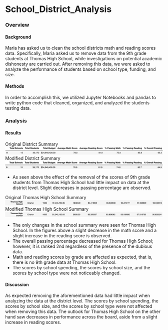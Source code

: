 # School_District_Analysis
### Overview
#### Background
Maria has asked us to clean the school districts math and reading scores data. Specifically, Maria asked us to remove data from the 9th grade students at Thomas High School, while investigations on potential academic dishonesty are carried out. After removing this data, we were asked to analyze the performance of students based on school type, funding, and size.
#### Methods
In order to accomplish this, we utilized Jupyter Notebooks and pandas to write python code that cleaned, organized, and analyzed the students testing data. 
### Analysis
#### Results
Original District Summary
![Orginial District Summary](https://github.com/shaneabbley/School_District_Analysis/blob/main/Resources/Original%20District%20Summary.png)
Modified District Summary
![Modified District Summary](https://github.com/shaneabbley/School_District_Analysis/blob/main/Resources/Modified%20District%20Summary.png)
* As seen above the effect of the removal of the scores of 9th grade students from Thomas High School had little impact on data at the district level. Slight decreases in passing percentage are observed.

Original Thomas High School Summary
![Orginial District Summary](https://github.com/shaneabbley/School_District_Analysis/blob/main/Resources/Original%20School%20Summary.png)
Modified Thomas High School Summary
![Modified District Summary](https://github.com/shaneabbley/School_District_Analysis/blob/main/Resources/Modified%20School%20Summary.png)
* The only changes in the school summary were seen for Thomas High School. In the figures above a slight decrease in the math score and a slight increase in the reading score is observed.
* The overall passing percentage decreased for Thomas High School; however, it is ranked 2nd regardless of the presence of the dubious data.
* Math and reading scores by grade are affected as expected, that is, there is no 9th grade data at Thomas High School.
* The scores by school spending, the scores by school size, and the scores by school type were not noticeably changed.
#### Discussion
As expected removing the aforementioned data had little impact when analyzing the data at the district level. The scores by school spending, the scores by school size, and the scores by school type were not affected when removing this data. The outlook for Thomas High School on the other hand saw decreases in performance across the board, aside from a slight increase in reading scores. 

